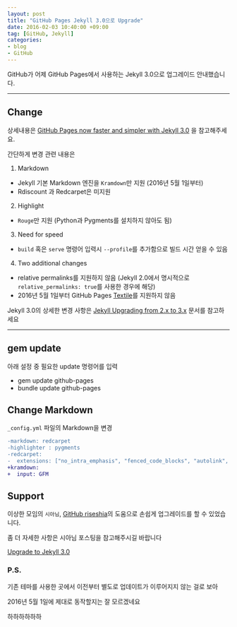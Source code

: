 ```yaml
---
layout: post
title: "GitHub Pages Jekyll 3.0으로 Upgrade"
date: 2016-02-03 10:40:00 +09:00
tag: [GitHub, Jekyll]
categories:
- blog
- GitHub
---
```


GitHub가 어제 GitHub Pages에서 사용하는 Jekyll 3.0으로 업그레이드 안내했습니다.

<!--more-->

- - -

## Change

상세내용은 [GitHub Pages now faster and simpler with Jekyll 3.0](https://github.com/blog/2100-github-pages-now-faster-and-simpler-with-jekyll-3-0) 을 참고해주세요.

간단하게 변경 관련 내용은

1. Markdown
 - Jekyll 기본 Markdown 엔진을 `Kramdown`만 지원 (2016년 5월 1일부터)
 - Rdiscount 과 Redcarpet은 미지원
2. Highlight
 - `Rouge`만 지원 (Python과 Pygments를 설치하지 않아도 됨)
3. Need for speed
 - `build` 혹은  `serve` 명령어 입력시 `--profile`를 추가함으로 빌드 시간 얻을 수 있음
4. Two additional changes
 - relative permalinks를 지원하지 않음 (Jekyll 2.0에서 명시적으로 `relative_permalinks: true`를 사용한 경우에 해당)
 - 2016년 5월 1일부터 GitHub Pages [Textile](http://redcloth.org/textile)를 지원하지 않음

Jekyll 3.0의 상세한 변경 사항은 [Jekyll Upgrading from 2.x to 3.x](http://jekyllrb.com/docs/upgrading/2-to-3/) 문서를 참고하세요

- - -

## gem update

아래 설정 중 필요한 update 명령어를 입력

- gem update github-pages
- bundle update github-pages

## Change Markdown

`_config.yml` 파일의 Markdown을 변경

```diff
-markdown: redcarpet
-highlighter : pygments
-redcarpet:
-  extensions: ["no_intra_emphasis", "fenced_code_blocks", "autolink", "tables", "strikethrough", "superscript", "with_toc_data"]
+kramdown:
+  input: GFM
```

## Support

이상한 모임의 `시아님`, [GitHub riseshia](https://github.com/riseshia)의 도움으로 손쉽게 업그레이드를 할 수 있었습니다.

좀 더 자세한 사항은 시아님 포스팅을 참고해주시길 바랍니다

[Upgrade to Jekyll 3.0](https://riseshia.github.io/2016/02/02/upgrade-to-jekyll-3-0.html)

### P.S.

기존 테마를 사용한 곳에서 이전부터 별도로 업데이트가 이루어지지 않는 걸로 보아

2016년 5월 1일에 제대로 동작할지는 잘 모르겠네요

하하하하하하
